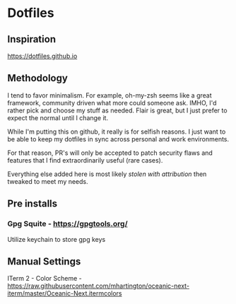 # Dotfiles

## Inspiration
https://dotfiles.github.io

## Methodology
I tend to favor minimalism.  For example, oh-my-zsh seems like a great framework, community driven what more could someone ask.  IMHO, I'd rather pick and choose my stuff as needed.  Flair is great, but I just prefer to expect the normal until I change it.

While I'm putting this on github, it really is for selfish reasons.  I just want to be able to keep my dotfiles in sync across personal and work environments.

For that reason, PR's will only be accepted to patch security flaws and features that I find extraordinarily useful (rare cases).

Everything else added here is most likely *stolen with attribution* then tweaked to meet my needs.

## Pre installs
### Gpg Squite - https://gpgtools.org/
Utilize keychain to store gpg keys

## Manual Settings
ITerm 2 - Color Scheme - https://raw.githubusercontent.com/mhartington/oceanic-next-iterm/master/Oceanic-Next.itermcolors



